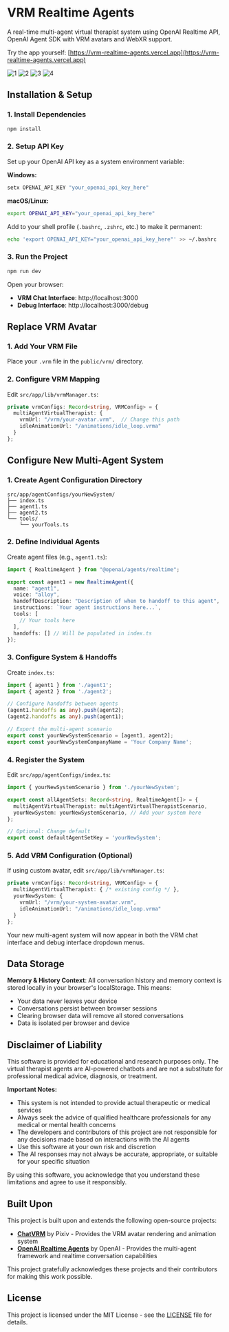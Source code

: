 # VRM Realtime Agents

A real-time multi-agent virtual therapist system using OpenAI Realtime API, OpenAI Agent SDK with VRM avatars and WebXR support.

Try the app yourself: [https://vrm-realtime-agents.vercel.app](https://vrm-realtime-agents.vercel.app)

![1](doc/1.png)
![2](doc/2.png)
![3](doc/3.png)
![4](doc/4.png)

## Installation & Setup

### 1. Install Dependencies
```bash
npm install
```

### 2. Setup API Key
Set up your OpenAI API key as a system environment variable:

**Windows:**
```cmd
setx OPENAI_API_KEY "your_openai_api_key_here"
```

**macOS/Linux:**
```bash
export OPENAI_API_KEY="your_openai_api_key_here"
```

Add to your shell profile (`.bashrc`, `.zshrc`, etc.) to make it permanent:
```bash
echo 'export OPENAI_API_KEY="your_openai_api_key_here"' >> ~/.bashrc
```

### 3. Run the Project
```bash
npm run dev
```

Open your browser:
- **VRM Chat Interface**: http://localhost:3000
- **Debug Interface**: http://localhost:3000/debug

## Replace VRM Avatar

### 1. Add Your VRM File
Place your `.vrm` file in the `public/vrm/` directory.

### 2. Configure VRM Mapping
Edit `src/app/lib/vrmManager.ts`:

```typescript
private vrmConfigs: Record<string, VRMConfig> = {
  multiAgentVirtualTherapist: {
    vrmUrl: "/vrm/your-avatar.vrm",  // Change this path
    idleAnimationUrl: "/animations/idle_loop.vrma"
  }
};
```

## Configure New Multi-Agent System

### 1. Create Agent Configuration Directory
```
src/app/agentConfigs/yourNewSystem/
├── index.ts
├── agent1.ts
├── agent2.ts
└── tools/
    └── yourTools.ts
```

### 2. Define Individual Agents
Create agent files (e.g., `agent1.ts`):

```typescript
import { RealtimeAgent } from "@openai/agents/realtime";

export const agent1 = new RealtimeAgent({
  name: "agent1",
  voice: "alloy",
  handoffDescription: "Description of when to handoff to this agent",
  instructions: `Your agent instructions here...`,
  tools: [
    // Your tools here
  ],
  handoffs: [] // Will be populated in index.ts
});
```

### 3. Configure System & Handoffs
Create `index.ts`:

```typescript
import { agent1 } from './agent1';
import { agent2 } from './agent2';

// Configure handoffs between agents
(agent1.handoffs as any).push(agent2);
(agent2.handoffs as any).push(agent1);

// Export the multi-agent scenario
export const yourNewSystemScenario = [agent1, agent2];
export const yourNewSystemCompanyName = 'Your Company Name';
```

### 4. Register the System
Edit `src/app/agentConfigs/index.ts`:

```typescript
import { yourNewSystemScenario } from './yourNewSystem';

export const allAgentSets: Record<string, RealtimeAgent[]> = {
  multiAgentVirtualTherapist: multiAgentVirtualTherapistScenario,
  yourNewSystem: yourNewSystemScenario, // Add your system here
};

// Optional: Change default
export const defaultAgentSetKey = 'yourNewSystem';
```

### 5. Add VRM Configuration (Optional)
If using custom avatar, edit `src/app/lib/vrmManager.ts`:

```typescript
private vrmConfigs: Record<string, VRMConfig> = {
  multiAgentVirtualTherapist: { /* existing config */ },
  yourNewSystem: {
    vrmUrl: "/vrm/your-system-avatar.vrm",
    idleAnimationUrl: "/animations/idle_loop.vrma"
  }
};
```

Your new multi-agent system will now appear in both the VRM chat interface and debug interface dropdown menus.

## Data Storage

**Memory & History Context**: All conversation history and memory context is stored locally in your browser's localStorage. This means:
- Your data never leaves your device
- Conversations persist between browser sessions
- Clearing browser data will remove all stored conversations
- Data is isolated per browser and device

## Disclaimer of Liability

This software is provided for educational and research purposes only. The virtual therapist agents are AI-powered chatbots and are not a substitute for professional medical advice, diagnosis, or treatment. 

**Important Notes:**
- This system is not intended to provide actual therapeutic or medical services
- Always seek the advice of qualified healthcare professionals for any medical or mental health concerns
- The developers and contributors of this project are not responsible for any decisions made based on interactions with the AI agents
- Use this software at your own risk and discretion
- The AI responses may not always be accurate, appropriate, or suitable for your specific situation

By using this software, you acknowledge that you understand these limitations and agree to use it responsibly.

## Built Upon

This project is built upon and extends the following open-source projects:

- **[ChatVRM](https://github.com/pixiv/ChatVRM)** by Pixiv - Provides the VRM avatar rendering and animation system
- **[OpenAI Realtime Agents](https://github.com/openai/openai-realtime-agents)** by OpenAI - Provides the multi-agent framework and realtime conversation capabilities

This project gratefully acknowledges these projects and their contributors for making this work possible.

## License

This project is licensed under the MIT License - see the [LICENSE](LICENSE) file for details.
